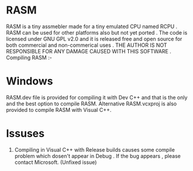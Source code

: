 # RASM

RASM is a tiny assmebler made for a tiny emulated CPU named RCPU . RASM can be used for other platforms also but not yet ported .
The code is licensed under GNU GPL v2.0 and it is released free and open source for both commercial and non-commerical uses .
THE AUTHOR IS NOT RESPONSIBLE FOR ANY DAMAGE CAUSED WITH THIS SOFTWARE . Compiling RASM :-

Windows
=======
RASM.dev file is provided for compiling it with Dev C++ and that is the only and the best option to compile RASM.
Alternative RASM.vcxproj is also provided to compile RASM with Visual C++.

Issuses
=======
1. Compiling in Visual C++ with Release builds causes some compile problem which dosen't appear in Debug . If the bug appears , please contact Microsoft. (Unfixed issue)
